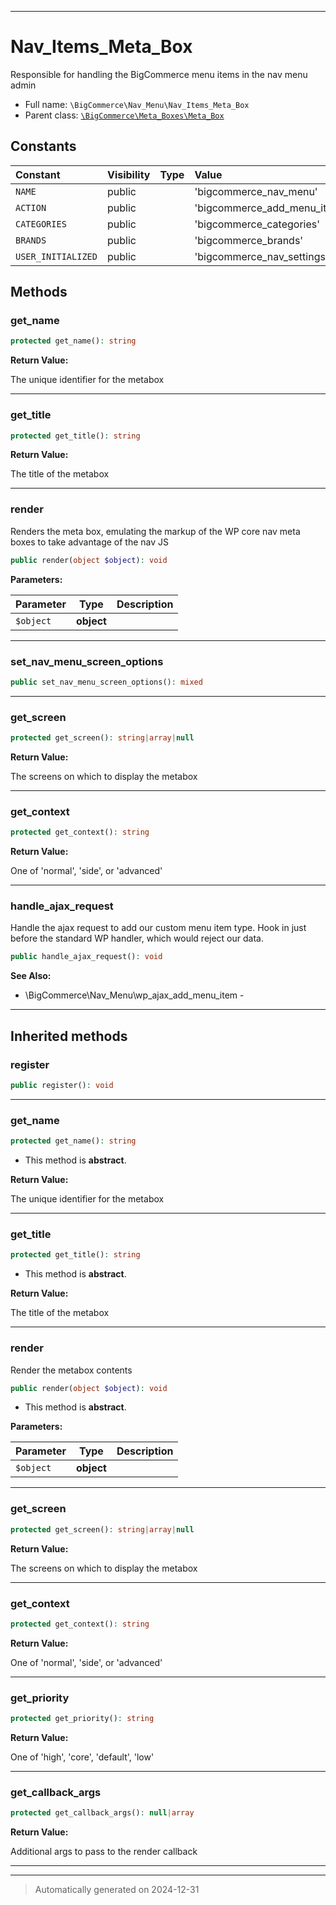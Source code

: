 ***

# Nav_Items_Meta_Box

Responsible for handling the BigCommerce menu items
in the nav menu admin



* Full name: `\BigCommerce\Nav_Menu\Nav_Items_Meta_Box`
* Parent class: [`\BigCommerce\Meta_Boxes\Meta_Box`](./classes/BigCommerce/Meta_Boxes/Meta_Box.md)


## Constants

| Constant | Visibility | Type | Value |
|:---------|:-----------|:-----|:------|
|`NAME`|public| |&#039;bigcommerce_nav_menu&#039;|
|`ACTION`|public| |&#039;bigcommerce_add_menu_items&#039;|
|`CATEGORIES`|public| |&#039;bigcommerce_categories&#039;|
|`BRANDS`|public| |&#039;bigcommerce_brands&#039;|
|`USER_INITIALIZED`|public| |&#039;bigcommerce_nav_settings_initialized&#039;|


## Methods


### get_name



```php
protected get_name(): string
```









**Return Value:**

The unique identifier for the metabox




***

### get_title



```php
protected get_title(): string
```









**Return Value:**

The title of the metabox




***

### render

Renders the meta box, emulating the markup of the WP
core nav meta boxes to take advantage of the nav JS

```php
public render(object $object): void
```








**Parameters:**

| Parameter | Type | Description |
|-----------|------|-------------|
| `$object` | **object** |  |





***

### set_nav_menu_screen_options



```php
public set_nav_menu_screen_options(): mixed
```












***

### get_screen



```php
protected get_screen(): string|array|null
```









**Return Value:**

The screens on which to display the metabox




***

### get_context



```php
protected get_context(): string
```









**Return Value:**

One of 'normal', 'side', or 'advanced'




***

### handle_ajax_request

Handle the ajax request to add our custom menu
item type. Hook in just before the standard
WP handler, which would reject our data.

```php
public handle_ajax_request(): void
```












**See Also:**

* \BigCommerce\Nav_Menu\wp_ajax_add_menu_item - 

***


## Inherited methods


### register



```php
public register(): void
```












***

### get_name



```php
protected get_name(): string
```




* This method is **abstract**.




**Return Value:**

The unique identifier for the metabox




***

### get_title



```php
protected get_title(): string
```




* This method is **abstract**.




**Return Value:**

The title of the metabox




***

### render

Render the metabox contents

```php
public render(object $object): void
```




* This method is **abstract**.



**Parameters:**

| Parameter | Type | Description |
|-----------|------|-------------|
| `$object` | **object** |  |





***

### get_screen



```php
protected get_screen(): string|array|null
```









**Return Value:**

The screens on which to display the metabox




***

### get_context



```php
protected get_context(): string
```









**Return Value:**

One of 'normal', 'side', or 'advanced'




***

### get_priority



```php
protected get_priority(): string
```









**Return Value:**

One of 'high', 'core', 'default', 'low'




***

### get_callback_args



```php
protected get_callback_args(): null|array
```









**Return Value:**

Additional args to pass to the render callback




***


***
> Automatically generated on 2024-12-31
